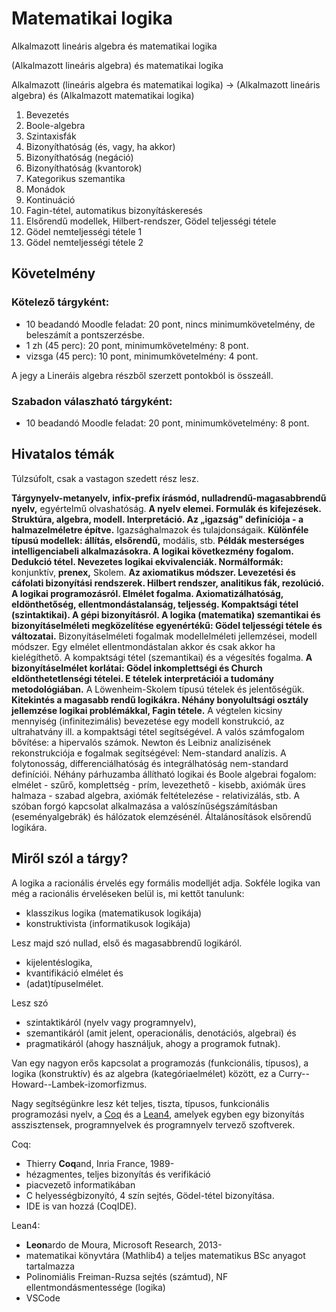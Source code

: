 #  Matematikai logika
Alkalmazott lineáris algebra és matematikai logika

(Alkalmazott lineáris algebra) és matematikai logika

Alkalmazott (lineáris algebra és matematikai logika) -> (Alkalmazott lineáris algebra) és (Alkalmazott matematikai logika)

1. Bevezetés
2. Boole-algebra
3. Szintaxisfák
4. Bizonyíthatóság (és, vagy, ha akkor)
5. Bizonyíthatóság (negáció)
6. Bizonyíthatóság (kvantorok)
7. Kategorikus szemantika
8. Monádok
9. Kontinuáció
10. Fagin-tétel, automatikus bizonyításkeresés
11. Elsőrendű modellek, Hilbert-rendszer, Gödel teljességi tétele
12. Gödel nemteljességi tétele 1
13. Gödel nemteljességi tétele 2


## Követelmény

### Kötelező tárgyként: 

* 10 beadandó Moodle feladat: 20 pont, nincs minimumkövetelmény, de beleszámít a pontszerzésbe.
* 1 zh (45 perc): 20 pont, minimumkövetelmény: 8 pont. 
* vizsga (45 perc): 10 pont, minimumkövetelmény: 4 pont.

A jegy a Lineráis algebra részből szerzett pontokból is összeáll.

### Szabadon válaszható tárgyként: 

* 10 beadandó Moodle feladat: 20 pont, minimumkövetelmény: 8 pont.

## Hivatalos témák
Túlzsúfolt, csak a vastagon szedett rész lesz.

**Tárgynyelv-metanyelv, infix-prefix írásmód, nulladrendű-magasabbrendű nyelv,** egyértelmű olvashatóság. **A nyelv elemei. Formulák és kifejezések. Struktúra, algebra, modell. Interpretáció. Az „igazság" definíciója - a halmazelméletre építve.** Igazsághalmazok és tulajdonságaik. **Különféle típusú modellek: állítás, elsőrendű,** modális, stb. **Példák mesterséges intelligenciabeli alkalmazásokra. A logikai következmény fogalom. Dedukció tétel. Nevezetes logikai ekvivalenciák. Normálformák:** konjunktív, **prenex,** Skolem. **Az axiomatikus módszer. Levezetési és cáfolati bizonyítási rendszerek. Hilbert rendszer, analitikus fák, rezolúció. A logikai programozásról. Elmélet fogalma. Axiomatizálhatóság, eldönthetőség, ellentmondástalanság, teljesség. Kompaktsági tétel (szintaktikai). A gépi bizonyításról. A logika (matematika) szemantikai és bizonyításelméleti megközelítése egyenértékű: Gödel teljességi tétele és változatai.** Bizonyításelméleti fogalmak modellelméleti jellemzései, modell módszer. Egy elmélet ellentmondástalan akkor és csak akkor ha kielégíthető. A kompaktsági tétel (szemantikai) és a végesítés fogalma. **A bizonyításelmélet korlátai: Gödel inkomplettségi és Church eldönthetetlenségi tételei. E tételek interpretációi a tudomány metodológiában.** A Löwenheim-Skolem típusú tételek és jelentőségük. **Kitekintés a magasabb rendű logikákra. Néhány bonyolultsági osztály jellemzése logikai problémákkal, Fagin tétele.** A végtelen kicsiny mennyiség (infinitezimális) bevezetése egy modell konstrukció, az ultrahatvány ill. a kompaktsági tétel segítségével. A valós számfogalom bővítése: a hipervalós számok. Newton és Leibniz analízisének rekonstrukciója e fogalmak segítségével: Nem-standard analízis. A folytonosság, differenciálhatóság és integrálhatóság nem-standard definíciói. Néhány párhuzamba állítható logikai és Boole algebrai fogalom: elmélet - szűrő, komplettség - prím, levezethető - kisebb, axiómák üres halmaza - szabad algebra, axiómák feltételezése - relativizálás, stb. A szóban forgó kapcsolat alkalmazása a valószínűségszámításban (eseményalgebrák) és hálózatok elemzésénél. Általánosítások elsőrendű logikára.

## Miről szól a tárgy?

A logika a racionális érvelés egy formális modelljét adja. Sokféle logika van még a racionális érveléseken belül is, mi kettőt tanulunk:

* klasszikus logika (matematikusok logikája)
* konstruktivista (informatikusok logikája)

Lesz majd szó nullad, első és magasabbrendű logikáról. 

* kijelentéslogika,
* kvantifikáció elmélet és
* (adat)típuselmélet.

Lesz szó 

* szintaktikáról (nyelv vagy programnyelv),
* szemantikáról (amit jelent, operacionális, denotációs, algebrai) és
* pragmatikáról (ahogy használjuk, ahogy a programok futnak).

Van egy nagyon erős kapcsolat a programozás (funkcionális, típusos), a logika (konstruktív) és az algebra (kategóriaelmélet) között, ez a Curry--Howard--Lambek-izomorfizmus.

Nagy segítségünkre lesz két teljes, tiszta, típusos, funkcionális programozási nyelv, a [Coq](https://coq.inria.fr/) és a [Lean4](https://leanprover.github.io/theorem_proving_in_lean4/), amelyek egyben egy bizonyítás asszisztensek, programnyelvek és programnyelv tervező szoftverek.  

Coq:

* Thierry **Coq**and, Inria France, 1989-
* hézagmentes, teljes bizonyítás és verifikáció
* piacvezető informatikában
* C helyességbizonyító, 4 szín sejtés, Gödel-tétel bizonyítása.
* IDE is van hozzá (CoqIDE).

Lean4:
* **Leon**ardo de Moura, Microsoft Research, 2013-
* matematikai könyvtára (Mathlib4) a teljes matematikus BSc anyagot tartalmazza
* Polinomiális Freiman-Ruzsa sejtés (számtud), NF ellentmondásmentessége (logika)
* VSCode





